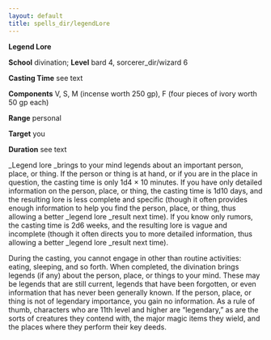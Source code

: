 ```yaml
---
layout: default
title: spells_dir/legendLore
---
```

 **Legend Lore**

**School** divination; **Level** bard 4, sorcerer_dir/wizard 6

**Casting Time** see text

**Components** V, S, M (incense worth 250 gp), F (four pieces of ivory worth 50 gp each)

**Range** personal

**Target** you

**Duration** see text

_Legend lore _brings to your mind legends about an important person, place, or thing. If the person or thing is at hand, or if you are in the place in question, the casting time is only 1d4 × 10 minutes. If you have only detailed information on the person, place, or thing, the casting time is 1d10 days, and the resulting lore is less complete and specific (though it often provides enough information to help you find the person, place, or thing, thus allowing a better _legend lore _result next time). If you know only rumors, the casting time is 2d6 weeks, and the resulting lore is vague and incomplete (though it often directs you to more detailed information, thus allowing a better _legend lore _result next time).

During the casting, you cannot engage in other than routine activities: eating, sleeping, and so forth. When completed, the divination brings legends (if any) about the person, place, or things to your mind. These may be legends that are still current, legends that have been forgotten, or even information that has never been generally known. If the person, place, or thing is not of legendary importance, you gain no information. As a rule of thumb, characters who are 11th level and higher are “legendary,” as are the sorts of creatures they contend with, the major magic items they wield, and the places where they perform their key deeds.

